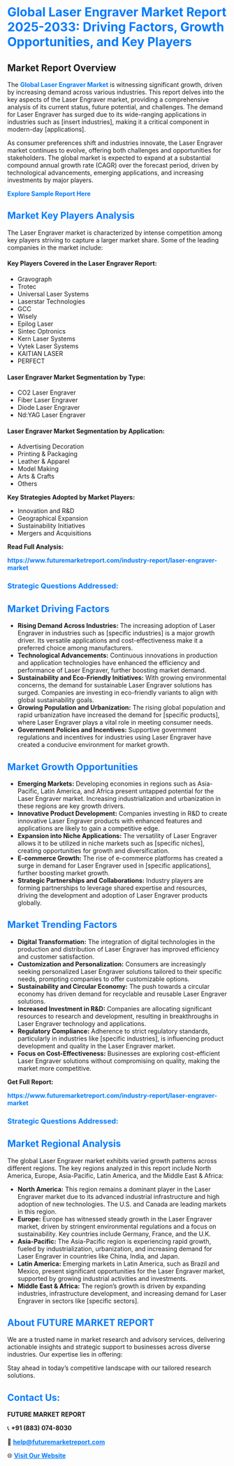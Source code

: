 <h1 style="color: #007BFF;">Global Laser Engraver Market Report 2025-2033: Driving Factors, Growth Opportunities, and Key Players</h1>

<section id="overview">
<h2>Market Report Overview</h2>
<p>The <a href="https://www.futuremarketreport.com/industry-report/laser-engraver-market" style="color: #007BFF; text-decoration: none;"><strong>Global Laser Engraver Market</strong></a> is witnessing significant growth, driven by increasing demand across various industries. This report delves into the key aspects of the Laser Engraver market, providing a comprehensive analysis of its current status, future potential, and challenges. The demand for Laser Engraver has surged due to its wide-ranging applications in industries such as [insert industries], making it a critical component in modern-day [applications].</p>
<p>As consumer preferences shift and industries innovate, the Laser Engraver market continues to evolve, offering both challenges and opportunities for stakeholders. The global market is expected to expand at a substantial compound annual growth rate (CAGR) over the forecast period, driven by technological advancements, emerging applications, and increasing investments by major players.</p>
</section>

<section id="overview">
<p><a href="https://www.futuremarketreport.com/request-sample/reportId=62281" style="color: #007BFF; text-decoration: none;"><strong>Explore Sample Report Here</strong></a></p>
</section>

<section id="key-players">
<h2 style="color: #007BFF;">Market Key Players Analysis</h2>
<p>The Laser Engraver market is characterized by intense competition among key players striving to capture a larger market share. Some of the leading companies in the market include:</p>
<h4>Key Players Covered in the Laser Engraver Report:</h4>
<ul><li>Gravograph</li><li>Trotec</li><li>Universal Laser Systems</li><li>Laserstar Technologies</li><li>GCC</li><li>Wisely</li><li>Epilog Laser</li><li>Sintec Optronics</li><li>Kern Laser Systems</li><li>Vytek Laser Systems</li><li>KAITIAN LASER</li><li>PERFECT</li></ul>
<h4>Laser Engraver Market Segmentation by Type:</h4>
<ul><li>CO2 Laser Engraver</li><li>Fiber Laser Engraver</li><li>Diode Laser Engraver</li><li>Nd:YAG Laser Engraver</li></ul>

<h4>Laser Engraver Market Segmentation by Application:</h4>
<ul><li>Advertising Decoration</li><li>Printing &amp; Packaging</li><li>Leather &amp; Apparel</li><li>Model Making</li><li>Arts &amp; Crafts</li><li>Others</li></ul>
<p><strong>Key Strategies Adopted by Market Players:</strong></p>
<ul>
<li>Innovation and R&D</li>
<li>Geographical Expansion</li>
<li>Sustainability Initiatives</li>
<li>Mergers and Acquisitions</li>
</ul>
</section>

<section>
<p><strong>Read Full Analysis: </strong></p><a href="https://www.futuremarketreport.com/industry-report/laser-engraver-market" style="color: #007BFF; text-decoration: none;"><strong>https://www.futuremarketreport.com/industry-report/laser-engraver-market</strong></a>
<h3 style="color: #007BFF;">Strategic Questions Addressed:</h3>
</section>

<section id="driving-factors">
<h2 style="color: #007BFF;">Market Driving Factors</h2>
<ul>
<li><strong>Rising Demand Across Industries:</strong> The increasing adoption of Laser Engraver in industries such as [specific industries] is a major growth driver. Its versatile applications and cost-effectiveness make it a preferred choice among manufacturers.</li>
<li><strong>Technological Advancements:</strong> Continuous innovations in production and application technologies have enhanced the efficiency and performance of Laser Engraver, further boosting market demand.</li>
<li><strong>Sustainability and Eco-Friendly Initiatives:</strong> With growing environmental concerns, the demand for sustainable Laser Engraver solutions has surged. Companies are investing in eco-friendly variants to align with global sustainability goals.</li>
<li><strong>Growing Population and Urbanization:</strong> The rising global population and rapid urbanization have increased the demand for [specific products], where Laser Engraver plays a vital role in meeting consumer needs.</li>
<li><strong>Government Policies and Incentives:</strong> Supportive government regulations and incentives for industries using Laser Engraver have created a conducive environment for market growth.</li>
</ul>
</section>

<section id="growth-opportunities">
<h2 style="color: #007BFF;">Market Growth Opportunities</h2>
<ul>
<li><strong>Emerging Markets:</strong> Developing economies in regions such as Asia-Pacific, Latin America, and Africa present untapped potential for the Laser Engraver market. Increasing industrialization and urbanization in these regions are key growth drivers.</li>
<li><strong>Innovative Product Development:</strong> Companies investing in R&D to create innovative Laser Engraver products with enhanced features and applications are likely to gain a competitive edge.</li>
<li><strong>Expansion into Niche Applications:</strong> The versatility of Laser Engraver allows it to be utilized in niche markets such as [specific niches], creating opportunities for growth and diversification.</li>
<li><strong>E-commerce Growth:</strong> The rise of e-commerce platforms has created a surge in demand for Laser Engraver used in [specific applications], further boosting market growth.</li>
<li><strong>Strategic Partnerships and Collaborations:</strong> Industry players are forming partnerships to leverage shared expertise and resources, driving the development and adoption of Laser Engraver products globally.</li>
</ul>
</section>

<section id="trending-factors">
<h2 style="color: #007BFF;">Market Trending Factors</h2>
<ul>
<li><strong>Digital Transformation:</strong> The integration of digital technologies in the production and distribution of Laser Engraver has improved efficiency and customer satisfaction.</li>
<li><strong>Customization and Personalization:</strong> Consumers are increasingly seeking personalized Laser Engraver solutions tailored to their specific needs, prompting companies to offer customizable options.</li>
<li><strong>Sustainability and Circular Economy:</strong> The push towards a circular economy has driven demand for recyclable and reusable Laser Engraver solutions.</li>
<li><strong>Increased Investment in R&D:</strong> Companies are allocating significant resources to research and development, resulting in breakthroughs in Laser Engraver technology and applications.</li>
<li><strong>Regulatory Compliance:</strong> Adherence to strict regulatory standards, particularly in industries like [specific industries], is influencing product development and quality in the Laser Engraver market.</li>
<li><strong>Focus on Cost-Effectiveness:</strong> Businesses are exploring cost-efficient Laser Engraver solutions without compromising on quality, making the market more competitive.</li>
</ul>
</section>

<section>
<p><strong>Get Full Report: </strong></p><a href="https://www.futuremarketreport.com/industry-report/laser-engraver-market" style="color: #007BFF; text-decoration: none;"><strong>https://www.futuremarketreport.com/industry-report/laser-engraver-market</strong></a>
<h3 style="color: #007BFF;">Strategic Questions Addressed:</h3>
</section>


<section id="regional-analysis">
<h2 style="color: #007BFF;">Market Regional Analysis</h2>
<p>The global Laser Engraver market exhibits varied growth patterns across different regions. The key regions analyzed in this report include North America, Europe, Asia-Pacific, Latin America, and the Middle East & Africa:</p>
<ul>
<li><strong>North America:</strong> This region remains a dominant player in the Laser Engraver market due to its advanced industrial infrastructure and high adoption of new technologies. The U.S. and Canada are leading markets in this region.</li>
<li><strong>Europe:</strong> Europe has witnessed steady growth in the Laser Engraver market, driven by stringent environmental regulations and a focus on sustainability. Key countries include Germany, France, and the U.K.</li>
<li><strong>Asia-Pacific:</strong> The Asia-Pacific region is experiencing rapid growth, fueled by industrialization, urbanization, and increasing demand for Laser Engraver in countries like China, India, and Japan.</li>
<li><strong>Latin America:</strong> Emerging markets in Latin America, such as Brazil and Mexico, present significant opportunities for the Laser Engraver market, supported by growing industrial activities and investments.</li>
<li><strong>Middle East & Africa:</strong> The region’s growth is driven by expanding industries, infrastructure development, and increasing demand for Laser Engraver in sectors like [specific sectors].</li>
</ul>
</section>

<footer>
<h2 style="color: #007BFF;">About FUTURE MARKET REPORT</h2>
<p>We are a trusted name in market research and advisory services, delivering actionable insights and strategic support to businesses across diverse industries. Our expertise lies in offering:</p>

<p>Stay ahead in today’s competitive landscape with our tailored research solutions.</p>

<h2 style="color: #007BFF;">Contact Us:</h2>
<p><strong>FUTURE MARKET REPORT</strong></p>
<p>📞 <strong>+91 (883) 074-8030</strong></p>
<p>📧 <strong><a href="mailto:help@futuremarketreport.com" style="color: #007BFF;">help@futuremarketreport.com</a></strong></p>
<p>🌐 <strong><a href="https://www.futuremarketreport.com/" style="color: #007BFF;">Visit Our Website</a></strong></p>
</footer>